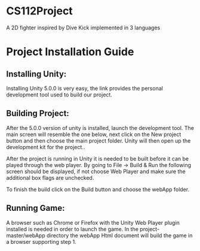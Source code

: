 # CS112Project
A 2D fighter inspired by Dive Kick implemented in 3 languages

# Project Installation Guide

## Installing Unity: 
Installing Unity 5.0.0 is very easy, the link provides the personal development tool used to build our project.
## Building Project:
After the 5.0.0 version of unity is installed, launch the development tool. The main screen will resemble the one below, next click on the New project button and then choose the main project folder. Unity will then open up the development kit for the project..

After the project is running in Unity it is needed to be built before it can be played through the web player. By going to File -> Build & Run the following screen should be displayed, if not choose Web Player and make sure the additional box flags are unchecked.


To finish the build click on the Build button and choose the webApp folder.

## Running Game:

A browser such as Chrome or Firefox with the Unity Web Player plugin installed is needed in order to launch the game.
In the project-master/webApp directory the webApp Html document will build the game in a browser supporting step 1.